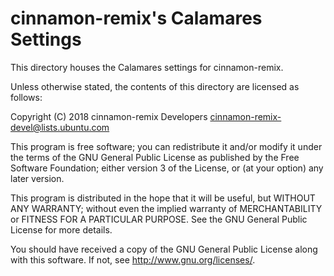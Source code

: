 # cinnamon-remix's Calamares Settings

This directory houses the Calamares settings for cinnamon-remix.

Unless otherwise stated, the contents of this directory are licensed as follows:

Copyright (C) 2018 cinnamon-remix Developers <cinnamon-remix-devel@lists.ubuntu.com>

This program is free software; you can redistribute it and/or
modify it under the terms of the GNU General Public License
as published by the Free Software Foundation; either version 3
of the License, or (at your option) any later version.

This program is distributed in the hope that it will be useful,
but WITHOUT ANY WARRANTY; without even the implied warranty of
MERCHANTABILITY or FITNESS FOR A PARTICULAR PURPOSE.  See the
GNU General Public License for more details.

You should have received a copy of the GNU General Public License
along with this software. If not, see <http://www.gnu.org/licenses/>.
